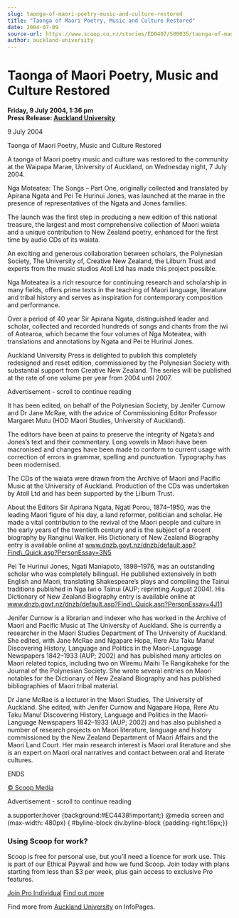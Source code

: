 ```yaml
---
slug: taonga-of-maori-poetry-music-and-culture-restored
title: "Taonga of Maori Poetry, Music and Culture Restored"
date: 2004-07-09
source-url: https://www.scoop.co.nz/stories/ED0407/S00035/taonga-of-maori-poetry-music-and-culture-restored.htm
author: auckland-university
---
```

Taonga of Maori Poetry, Music and Culture Restored
==================================================

**Friday, 9 July 2004, 1:36 pm**  
**Press Release: [Auckland University](https://info.scoop.co.nz/Auckland_University)**

9 July 2004

Taonga of Maori Poetry, Music and Culture Restored

A taonga of Maori poetry music and culture was restored to the community at the Waipapa Marae, University of Auckland, on Wednesday night, 7 July 2004.

Nga Moteatea: The Songs – Part One, originally collected and translated by Apirana Ngata and Pei Te Hurinui Jones, was launched at the marae in the presence of representatives of the Ngata and Jones families.

The launch was the first step in producing a new edition of this national treasure, the largest and most comprehensive collection of Maori waiata and a unique contribution to New Zealand poetry, enhanced for the first time by audio CDs of its waiata.

An exciting and generous collaboration between scholars, the Polynesian Society, The University of, Creative New Zealand, the Lilburn Trust and experts from the music studios Atoll Ltd has made this project possible.

Nga Moteatea is a rich resource for continuing research and scholarship in many fields, offers prime texts in the teaching of Maori language, literature and tribal history and serves as inspiration for contemporary composition and performance.

Over a period of 40 year Sir Apirana Ngata, distinguished leader and scholar, collected and recorded hundreds of songs and chants from the iwi of Aotearoa, which became the four volumes of Nga Moteatea, with translations and annotations by Ngata and Pei te Hurinui Jones.

Auckland University Press is delighted to publish this completely redesigned and reset edition, commissioned by the Polynesian Society with substantial support from Creative New Zealand. The series will be published at the rate of one volume per year from 2004 until 2007.

Advertisement - scroll to continue reading





It has been edited, on behalf of the Polynesian Society, by Jenifer Curnow and Dr Jane McRae, with the advice of Commissioning Editor Professor Margaret Mutu (HOD Maori Studies, University of Auckland).

The editors have been at pains to preserve the integrity of Ngata’s and Jones’s text and their commentary. Long vowels in Maori have been macronised and changes have been made to conform to current usage with correction of errors in grammar, spelling and punctuation. Typography has been modernised.

The CDs of the waiata were drawn from the Archive of Maori and Pacific Music at the University of Auckland. Production of the CDs was undertaken by Atoll Ltd and has been supported by the Lilburn Trust.

About the Editors Sir Apirana Ngata, Ngati Porou, 1874–1950, was the leading Maori figure of his day, a land reformer, politician and scholar. He made a vital contribution to the revival of the Maori people and culture in the early years of the twentieth century and is the subject of a recent biography by Ranginui Walker. His Dictionary of New Zealand Biography entry is available online at www.dnzb.govt.nz/dnzb/default.asp?Find\_Quick.asp?PersonEssay=3N5

Pei Te Hurinui Jones, Ngati Maniapoto, 1898–1976, was an outstanding scholar who was completely bilingual. He published extensively in both English and Maori, translating Shakespeare’s plays and compiling the Tainui traditions published in Nga Iwi o Tainui (AUP; reprinting August 2004). His Dictionary of New Zealand Biography entry is available online at www.dnzb.govt.nz/dnzb/default.asp?Find\_Quick.asp?PersonEssay=4J11

Jenifer Curnow is a librarian and indexer who has worked in the Archive of Maori and Pacific Music at The University of Auckland. She is currently a researcher in the Maori Studies Department of The University of Auckland. She edited, with Jane McRae and Ngapare Hopa, Rere Atu Taku Manu! Discovering History, Language and Politics in the Maori-Language Newspapers 1842–1933 (AUP; 2002) and has published many articles on Maori related topics, including two on Wiremu Maihi Te Rangikaheke for the Journal of the Polynesian Society. She wrote several entries on Maori notables for the Dictionary of New Zealand Biography and has published bibliographies of Maori tribal material.

Dr Jane McRae is a lecturer in the Maori Studies, The University of Auckland. She edited, with Jenifer Curnow and Ngapare Hopa, Rere Atu Taku Manu! Discovering History, Language and Politics in the Maori-Language Newspapers 1842–1933 (AUP; 2002) and has also published a number of research projects on Maori literature, language and history commissioned by the New Zealand Department of Maori Affairs and the Maori Land Court. Her main research interest is Maori oral literature and she is an expert on Maori oral narratives and contact between oral and literate cultures.

ENDS

  

[© Scoop Media](http://www.scoop.co.nz/about/terms.html)  

Advertisement - scroll to continue reading



a.supporter:hover {background:#EC4438!important;} @media screen and (max-width: 480px) { #byline-block div.byline-block {padding-right:16px;}}

### Using Scoop for work?

Scoop is free for personal use, but you’ll need a licence for work use. This is part of our Ethical Paywall and how we fund Scoop. Join today with plans starting from less than $3 per week, plus gain access to exclusive _Pro_ features.  
  
[Join Pro Individual](https://pro.scoop.co.nz/Individual/?from=ProIn24) [Find out more](https://pro.scoop.co.nz/using-scoop-for-work/?from=ProIn24)

Find more from [Auckland University](https://info.scoop.co.nz/Auckland_University) on InfoPages.